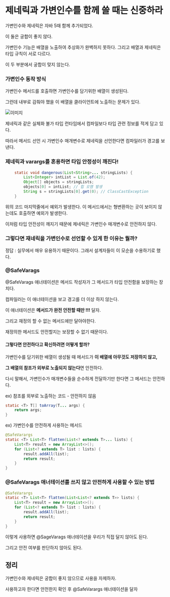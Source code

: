 # 제네릭과 가변인수를 함께 쓸 때는 신중하라

가변인수와 제네릭은 자바 5때 함께 추가되었다.

이 둘은 궁합이 좋지 않다.

가변인수 기능은 배열을 노출하여 추상화가 완벽하지 못하다. 그리고 배열과 제네릭은 타입 규칙이 서로 다르다.

이 두 부분에서 궁합이 맞지 않는다.

### 가변인수 동작 방식

가변인수 메서드를 호출하면 가변인수를 담기위한 배열이 생성된다.

그런데 내부로 감춰야 했을 이 배열을 클라이언트에 노출하는 문제가 있다.

![이미지](https://img1.daumcdn.net/thumb/R1280x0/?scode=mtistory2&fname=https%3A%2F%2Fblog.kakaocdn.net%2Fdn%2FbwjqnJ%2Fbtryccm54eb%2FEMvmowO0O2VdpySNT0hjM1%2Fimg.png)

제네릭과 같은 실체화 불가 타입 런타임에서 컴파일보다 타입 관련 정보를 적게 담고 있다.

따라서 메서드 선언 시 가변인수 매개변수로 제네릭을 선언한다면 컴파일러가 경고를 보낸다.

### 제네릭과 varargs를 혼용하면 타입 안정성이 깨진다!

```java
    static void dangerous(List<String>... stringLists) {
        List<Integer> intList = List.of(42);
        Object[] objects = stringLists;
        objects[0] = intList; // 힙 오염 발생
        String s = stringLists[0].get(0); // ClassCastException
    }
```

위의 코드 마지막줄에서 예외가 발생한다. 이 메서드에서는 형변환하는 곳이 보이지 않는데도 호출하면 예외가 발생한다.

이처럼 타입 안전성이 깨지기 때문에 제네릭은 가변인수 매개변수로 안전하지 않다.

### 그렇다면 재네릭을 가변인수로 선언할 수 있게 한 이유는 뭘까?

정답 : 실무에서 매우 유용하기 때문이다. 그래서 설계자들이 이 모순을 수용하기로 했다.

### @SafeVarags

@SafeVarags 애너테이션은 메서드 작성자가 그 메서드가 타입 안전함을 보장하는 장치다.

컴파일러는 이 애너테이션을 보고 경고를 더 이상 하지 않는다.

이 애너테이션은 **메서드가 완전 안전할 때만 !!!** 달자.

그리고 재정의 할 수 없는 메서드에만 달아야한다.

재정의한 메서드도 안전할지는 보장할 수 없기 때문이다.

#### 그렇다면 안전하다고 확신하려면 어떻게 할까?

가변인수를 담기위한 배열이 생성될 때 메서드가 **이 배열에 아무것도 저장하지 않고,**

**그 배열의 참조가 외부로 노출되지 않는다**면 안전하다.

다시 말해서, 가변인수가 매개변수들을 순수하게 전달하기만 한다면 그 메서드는 안전하다.

ex) 참조를 외부로 노출하는 코드 - 안전하지 않음

```java
static <T> T[] toArray(T... args) {
    return args;
}
```

ex) 가변인수를 안전하게 사용하는 메서드

```java
@SafeVarargs
static <T> List<T> flatten(List<? extends T>... lists) {
    List<T> result = new ArrayList<>();
    for (List<? extends T> list : lists) {
    	result.addAll(list);
    	return result;
    }
}
```

### @SafeVarags 애너테이션를 쓰지 않고 안전하게 사용할 수 있는 방법

```java
@SafeVarargs
static <T> List<T> flatten(List<List<? extends T>> lists) {
    List<T> result = new ArrayList<>();
    for (List<? extends T> list : lists) {
    	result.addAll(list);
    	return result;
    }
}
```

이렇게 사용하면 @SageVarags 애너테이션을 우리가 직접 달지 않아도 된다.

그리고 안전 여부를 판단하지 않아도 된다.

## 정리

가변인수와 제네릭은 궁합이 좋지 않으므로 사용을 자제하자.

사용하고자 한다면 안전한지 확인 후 @SafeVarargs 애너테이션을 달자
